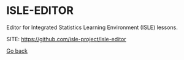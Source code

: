# ISLE-EDITOR
 
 Editor for Integrated Statistics Learning Environment (ISLE) lessons.
 
 SITE: https://github.com/isle-project/isle-editor

 [Go back](https://portable-linux-apps.github.io/apps.html)
